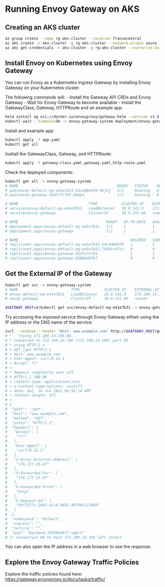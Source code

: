 # Running Envoy Gateway on AKS

## Creating an AKS cluster

```sh
az group create --name rg-aks-cluster --location francecentral
az aks create -n aks-cluster -g rg-aks-cluster --network-plugin azure --network-plugin-mode overlay -k 1.32.4 --node-vm-size standard_d2ads_v6 --node-osdisk-type Ephemeral --node-osdisk-size 64 --enable-apiserver-vnet-integration
az aks get-credentials -n aks-cluster -g rg-aks-cluster --overwrite-existing
```

## Install Envoy on Kubernetes using Envoy Gateway

You can run Envoy as a Kubernetes Ingress Gateway by installing Envoy Gateway on your Kubernetes cluster.

The following commands will: - Install the Gateway API CRDs and Envoy Gateway - Wait for Envoy Gateway to become available - Install the GatewayClass, Gateway, HTTPRoute and an example app.

```sh
helm install eg oci://docker.io/envoyproxy/gateway-helm --version v1.4.1 -n envoy-gateway-system --create-namespace
kubectl wait --timeout=5m -n envoy-gateway-system deployment/envoy-gateway --for=condition=Available
```

Install and example app:

```sh
kubectl apply -f app.yaml
kubectl get all
```

Insttall the GatewayClass, Gateway, and HTTPRoute:

```sh
kubectl apply -f gateway-class.yaml,gateway.yaml,http-route.yaml
```

Check the deployed components:

```sh
kubectl get all -n envoy-gateway-system
# NAME                                             READY   STATUS    RESTARTS   AGE
# pod/envoy-default-eg-e41e7b31-54c4d844f8-9kjkj   2/2     Running   0          30m
# pod/envoy-gateway-5bdfcfc754-b8dp4               1/1     Running   0          31m

# NAME                                TYPE           CLUSTER-IP    EXTERNAL-IP      PORT(S)                                            AGE
# service/envoy-default-eg-e41e7b31   LoadBalancer   10.0.142.9    172.189.14.196   80:31442/TCP                                       17h
# service/envoy-gateway               ClusterIP      10.0.231.86   <none>           18000/TCP,18001/TCP,18002/TCP,19001/TCP,9443/TCP   17h

# NAME                                        READY   UP-TO-DATE   AVAILABLE   AGE
# deployment.apps/envoy-default-eg-e41e7b31   1/1     1            1           17h
# deployment.apps/envoy-gateway               1/1     1            1           17h

# NAME                                                   DESIRED   CURRENT   READY   AGE
# replicaset.apps/envoy-default-eg-e41e7b31-54c4d844f8   1         1         1       30m
# replicaset.apps/envoy-default-eg-e41e7b31-7b59cc47cc   0         0         0       17h
# replicaset.apps/envoy-gateway-5bdfcfc754               1         1         1       31m
# replicaset.apps/envoy-gateway-858b6dd7bf               0         0         0       17h
```

## Get the External IP of the Gateway

```sh
kubectl get svc -n envoy-gateway-system
# NAME                        TYPE           CLUSTER-IP    EXTERNAL-IP      PORT(S)                                            AGE
# envoy-default-eg-e41e7b31   LoadBalancer   10.0.142.9    172.189.14.196   80:31442/TCP                                       17h
# envoy-gateway               ClusterIP      10.0.231.86   <none>           18000/TCP,18001/TCP,18002/TCP,19001/TCP,9443/TCP   17h

$GATEWAY_HOST=$(kubectl get svc/envoy-default-eg-e41e7b31 -n envoy-gateway-system -o jsonpath="{.status.loadBalancer.ingress[0].ip}")
```

Try accessing the exposed service through Envoy Gateway eitheir using the IP address or the DNS name of the service:

```sh
curl --verbose --header "Host: www.example.com" http://$GATEWAY_HOST/get
# *   Trying 172.189.14.196:80...
# * Connected to 172.189.14.196 (172.189.14.196) port 80
# * using HTTP/1.x
# > GET /get HTTP/1.1
# > Host: www.example.com
# > User-Agent: curl/8.12.1
# > Accept: */*
# >
# * Request completely sent off
# < HTTP/1.1 200 OK
# < content-type: application/json
# < x-content-type-options: nosniff
# < date: Sat, 14 Jun 2025 03:56:14 GMT
# < content-length: 475
# <
# {
#  "path": "/get",
#  "host": "www.example.com",
#  "method": "GET",
#  "proto": "HTTP/1.1",
#  "headers": {
#   "Accept": [
#    "*/*"
#   ],
#   "User-Agent": [
#    "curl/8.12.1"
#   ],
#   "X-Envoy-External-Address": [
#    "176.177.25.47"
#   ],
#   "X-Forwarded-For": [
#    "176.177.25.47"
#   ],
#   "X-Forwarded-Proto": [
#    "http"
#   ],
#   "X-Request-Id": [
#    "93f2377c-2692-41c6-8035-407907c2298d"
#   ]
#  },
#  "namespace": "default",
#  "ingress": "",
#  "service": "",
#  "pod": "backend-765694d47f-xgbct"
# }* Connection #0 to host 172.189.14.196 left intact
```

You can also open the IP address in a web browser to see the response.

## Explore the Envoy Gateway Traffic Policies

Explore the traffic policies found here: https://gateway.envoyproxy.io/docs/tasks/traffic/